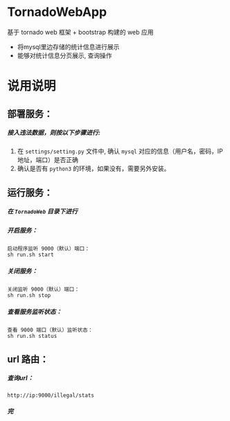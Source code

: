 # TornadoWebApp
基于 tornado web 框架 + bootstrap 构建的 web 应用
 - 将mysql里边存储的统计信息进行展示
 - 能够对统计信息分页展示, 查询操作



# 说用说明


## 部署服务：

##### 接入违法数据，则按以下步骤进行:

1. 在 `settings/setting.py` 文件中, 确认 `mysql` 对应的信息（用户名，密码，IP地址，端口）是否正确
3. 确认是否有 `python3` 的环境，如果没有，需要另外安装。



## 运行服务：

##### 在 `TornadoWeb` 目录下进行

##### 开启服务：
   ```shell
   启动程序监听 9000（默认）端口：
   sh run.sh start
   ```

##### 关闭服务：
   ```shell
   关闭监听 9000（默认）端口：
   sh run.sh stop
   ```

##### 查看服务监听状态：
   ```shell
   查看 9000 端口（默认）监听状态：
   sh run.sh status
   ```



## url 路由：

##### 查询url：
   ```shell
   http://ip:9000/illegal/stats
   ```




##### 完

